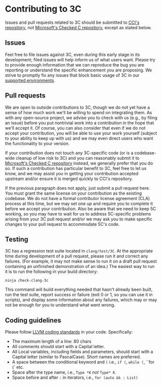 # Contributing to 3C

Issues and pull requests related to 3C should be submitted to [CCI's repository](https://github.com/correctcomputation/checkedc-clang), not [Microsoft's Checked C repository](https://github.com/microsoft/checkedc-clang), except as stated below.

## Issues

Feel free to file issues against 3C, even during this early stage in its development; filed issues will help inform us of what users want. Please try to provide enough information that we can reproduce the bug you are reporting or understand the specific enhancement you are proposing. We strive to promptly fix any issues that block basic usage of 3C in our [supported environments](INSTALL.md#supported-environments).

## Pull requests

We are open to outside contributions to 3C, though we do not yet have a sense of how much work we'll be willing to spend on integrating them. As with any open-source project, we advise you to check with us (e.g., by filing an issue) before you put nontrivial work into a contribution in the hope that we'll accept it. Of course, you can also consider that even if we do not accept your contribution, you will be able to use your work yourself (subject to your ability to keep up with us) and we may even direct users who want the functionality to your version.

If your contribution does not touch any 3C-specific code (or is a codebase-wide cleanup of low risk to 3C) and you can reasonably submit it to [Microsoft's Checked C repository](https://github.com/microsoft/checkedc-clang) instead, we generally prefer that you do so. If such a contribution has particular benefit to 3C, feel free to let us know, and we may assist you in getting your contribution accepted upstream and/or ensure it is merged quickly to CCI's repository.

If the previous paragraph does not apply, just submit a pull request here. You must grant the same license on your contribution as the existing codebase. We do not have a formal contributor license agreement (CLA) process at this time, but we may set one up and require you to complete it before we accept your contribution. Also be aware that we need to keep 5C working, so you may have to wait for us to address 5C-specific problems arising from your 3C pull request and/or we may ask you to make specific changes to your pull request to accommodate 5C's code.

## Testing

3C has a regression test suite located in `clang/test/3C`. At the appropriate time during development of a pull request, please run it and correct any failures. (For example, it may not make sense to run it on a draft pull request containing an unfinished demonstration of an idea.)  The easiest way to run it is to run the following in your build directory:

```
ninja check-clang-3c
```

This command will build everything needed that hasn't already been built, run the test suite, report success or failure (exit 0 or 1, so you can use it in scripts), and display some information about any failures, which may or may not be enough for you to understand what went wrong.

## Coding guidelines

Please follow [LLVM coding standards](https://llvm.org/docs/CodingStandards.html#name-types-functions-variables-and-enumerators-properly) in your code. Specifically:

* The maximum length of a line: 80 chars
* All comments should start with a Capital letter.
* All Local variables, including fields and parameters, should start with a Capital letter (similar to PascalCase). Short names are preferred.
* A space between the conditional keyword and `(` i.e., `if (`, `while (`, ``for (` etc.
* Space after the type name, i.e., `Type *K` _not_ `Type* K`.
* Space before and after `:` in iterators, i.e., `for (auto &k : List)`
